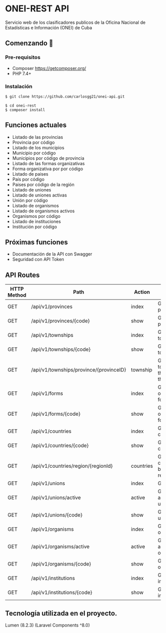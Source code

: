 # ONEI-REST API
Servicio web de los clasificadores publicos  de la Oficina Nacional de Estadísticas e Información (ONEI) de Cuba  

## Comenzando 🚀


### Pre-requisitos 

- Composer https://getcomposer.org/
- PHP 7.4+

### Instalación

```bash
$ git clone https://github.com/carlosgg21/onei-api.git
```
```
$ cd onei-rest
$ composer install
```


## Funciones actuales 

- Listado de las provincias
- Provincia por código			
- Listado de los municipios
- Municipio por código
- Municipios por código de provincia			
- Listado de las formas organizativas
- Forma organizativa por por código
- Listado de paises
- País por código
- Paises por código de la región
- Listado de uniones 
- Listado de uniones activas
- Unión por código
- Listado de organismos
- Listado de organismos activos
- Organismos por código
- Listado de instituciones 
- Institución por código

## Próximas funciones

- Documentación de la API con Swagger
- Seguridad con API Token

## API Routes
| HTTP Method	| Path | Action  | Desciption  |
| ----- | ----- | ----- |------------- |
| GET      | /api/v1/provinces | index |  Get all provinces
| GET      | /api/v1/provinces/{code}| show |  Get specific province
| GET      | /api/v1/townships | index |  Get all townships
| GET      | /api/v1/townships/{code}| show |  Get specific townships
| GET      | /api/v1/townships/province/{provinceID}| township | Get All the townships that belong to the province 
| GET      | /api/v1/forms | index |  Get all organizational forms 
| GET      | /api/v1/forms/{code}| show |  Get specific organizational form
| GET      | /api/v1/countries | index |  Get all countries
| GET      | /api/v1/countries/{code}| show |  Get specific country
| GET      | /api/v1/countries/region/{regionId}| countries | Get All the countries that belong to the region 
| GET      | /api/v1/unions | index |  Get all unions
| GET      | /api/v1/unions/active| active |  Get all the active uniones
| GET      | /api/v1/unions/{code}| show |  Get specific union
| GET      | /api/v1/organisms | index |  Get all organisms
| GET      | /api/v1/organisms/active| active |  Get all the active organisms
| GET      | /api/v1/organisms/{code}| show |  Get specific organism
| GET      | /api/v1/institutions | index |  Get all institutions
| GET      | /api/v1/institutions/{code}| show |  Get specific institution

## Tecnología utilizada en el proyecto. 
 Lumen (8.2.3) (Laravel Components ^8.0)
